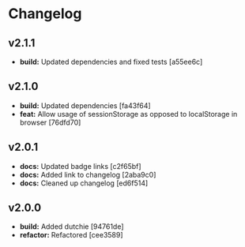 # Changelog

## v2.1.1

- __build:__ Updated dependencies and fixed tests [a55ee6c]


## v2.1.0

- __build:__ Updated dependencies [fa43f64]
- __feat:__ Allow usage of sessionStorage as opposed to localStorage in browser [76dfd70]


## v2.0.1

- __docs:__ Updated badge links [c2f65bf]
- __docs:__ Added link to changelog [2aba9c0]
- __docs:__ Cleaned up changelog [ed6f514]


## v2.0.0

- __build:__ Added dutchie [94761de]
- __refactor:__ Refactored [cee3589]